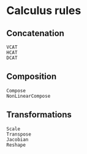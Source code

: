 # Calculus rules

## Concatenation

```@docs
VCAT
HCAT
DCAT
```

## Composition

```@docs
Compose
NonLinearCompose
```

## Transformations

```@docs
Scale
Transpose
Jacobian
Reshape
```
